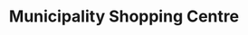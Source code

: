 ---
title: "Municipality Shopping Centre"
url: /vadakara/municipality-shopping-centre/
shop: mall
---